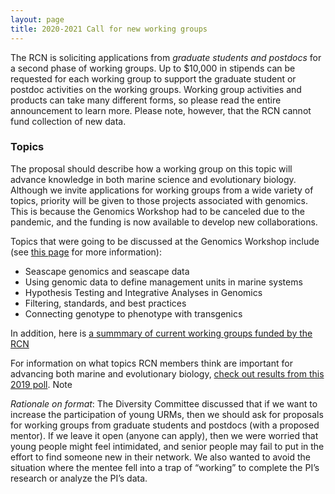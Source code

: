 ```yaml
---
layout: page
title: 2020-2021 Call for new working groups
---
```


The RCN is soliciting applications from *graduate students and postdocs* for a second phase of working groups. 
Up to $10,000 in stipends can be requested for each working group to support the graduate student or postdoc activities on the working groups.
Working group activities and products can take many different forms, so please read the entire announcement to learn more. Please note, however, that the RCN 
cannot fund collection of new data. 


### Topics
The proposal should describe how a working group on this topic will advance knowledge in both marine science and evolutionary biology. 
Although we invite applications for working groups from a wide variety of topics, priority will be given to those projects associated with genomics. 
This is because the Genomics Workshop had to be canceled due to the pandemic, and the funding is now available to develop new collaborations. 

Topics that were going to be discussed at the Genomics Workshop include (see [this page](https://github.com/RCN-ECS/GenomicsWorkshop/blob/master/README.md)
for more information):
* Seascape genomics and seascape data
* Using genomic data to define management units in marine systems
* Hypothesis Testing and Integrative Analyses in Genomics
* Filtering, standards, and best practices
* Connecting genotype to phenotype with transgenics 

In addition, here is [a summmary of current working groups funded by the RCN]()

For information on what topics RCN members think are important for advancing both marine and evolutionary biology, 
[check out results from this 2019 poll](https://github.com/RCN-ECS/CnGV/blob/master/notebook/20191205_MA_PollResults.md). Note



_Rationale on format_: The Diversity Committee discussed that if we want to increase the participation of young URMs, then we should 
ask for proposals for working groups from graduate students and postdocs (with a proposed mentor). If we leave it open (anyone can apply), 
then we were worried that young people might feel intimidated, and senior people may fail to put in the effort to find someone new in their network. 
We also wanted to avoid the situation where the mentee fell into a trap of “working” to complete the PI’s research or analyze the PI’s data. 
